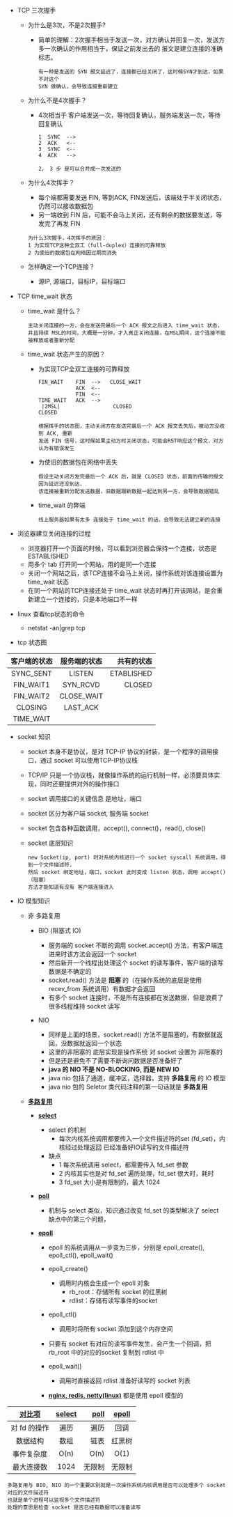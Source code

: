 - TCP 三次握手

    - 为什么是3次，不是2次握手?
    
        * 简单的理解：2次握手相当于发送一次，对方确认并回复一次，发送方多一次确认的作用相当于，保证之前发出去的
        报文是建立连接的准确标志。
            ```
            有一种是发送的 SYN 报文延迟了，连接都已经关闭了，这时候SYN才到达，如果不对这个
            SYN 做确认，会导致连接重新建立
            ```
    
    - 为什么不是4次握手？
        * 4次相当于 客户端发送一次，等待回复确认，服务端发送一次，等待回复确认
            ```
            1  SYNC  -->
            2  ACK   <--
            3  SYNC  <--
            4  ACK   -->
            
            2， 3 步 是可以合并成一次发送的
            ```
        
    - 为什么4次挥手？
        * 每个端都需要发送 FIN, 等到ACK, FIN发送后，该端处于半关闭状态，仍然可以接收数据包
        * 另一端收到 FIN 后，可能不会马上关闭，还有剩余的数据要发送，等发完了再发 FIN
    
        ```
        为什么3次握手，4次挥手的原因：
        1 为实现TCP这种全双工（full-duplex）连接的可靠释放
        2 为使旧的数据包在网络因过期而消失
        ```
    
    - 怎样确定一个TCP连接？
        * 源IP, 源端口，目标IP，目标端口

- TCP time_wait 状态

    * time_wait 是什么？
      ```
      主动关闭连接的一方，会在发送完最后一个 ACK 报文之后进入 time_wait 状态，
      并且持续 MSL的时间，大概是一分钟，才入真正关闭连接，在MSL期间，这个连接不能被释放或者重新分配
      ```
    * time_wait 状态产生的原因？
    
        * 为实现TCP全双工连接的可靠释放
            ```
            FIN_WAIT    FIN  -->   CLOSE_WAIT
                        ACK  <--
                        FIN  <--
            TIME_WAIT   ACK  -->
             |2MSL|                 CLOSED
            CLOSED
            
            根据挥手的状态图，主动关闭方在发送完最后一个 ACK 报文丢失后，被动方没收到 ACK, 重新
            发送 FIN 信号，这时候如果主动方时关闭状态，可能会RST响应这个报文，对方认为有错误发生
            ```
        * 为使旧的数据包在网络中丢失
            ```
            假设主动关闭方发完最后一个 ACK 后，就是 CLOSED 状态，前面的传输的报文因为延迟还没到达，
            该连接被重新分配发送数据，旧数据跟新数据一起达到另一方，会导致数据错乱
            ```
        * time_wait 的弊端
            ```
            线上服务器如果有太多 连接处于 time_wait 的话，会导致无法建立新的连接
            ```


- 浏览器建立关闭连接的过程
    
    * 浏览器打开一个页面的时候，可以看到浏览器会保持一个连接，状态是 ESTABLISHED
    * 用多个 tab 打开同一个网站，用的是同一个连接
    * 关闭一个网站之后，该TCP连接不会马上关闭，操作系统对该连接设置为 time_wait 状态
    * 在同一个网站的TCP连接还处于 time_wait 状态时再打开该网站，是会重新建立一个连接的，只是本地端口不一样

- linux 查看tcp状态的命令
    * netstat -an|grep tcp
    
- tcp 状态图

| 客户端的状态 | 服务端的状态 | 共有的状态 |
|:-----------:|:---------------:|--------:|
| SYNC_SENT | LISTEN | ETABLISHED |
| FIN_WAIT1 | SYN_RCVD | CLOSED |
| FIN_WAIT2 | CLOSE_WAIT |
| CLOSING | LAST_ACK |
| TIME_WAIT |  |

- socket 知识
    * socket 本身不是协议，是对 TCP-IP 协议的封装，是一个程序的调用接口，通过 socket 可以使用TCP-IP协议栈
    * TCP/IP 只是一个协议栈，就像操作系统的运行机制一样，必须要具体实现，同时还要提供对外的操作接口
    * socket 调用接口的关键信息 是地址，端口
    * socket 区分为客户端 socket, 服务端 socket
    * socket 包含各种函数调用，accept(), connect()，read(), close()
    
    * socket 底层知识
        ```
        new Socket(ip, port) 时对系统内核进行一个 socket syscall 系统调用，得到一个文件描述符，
        然后 socket 绑定地址，端口，socket 此时变成 listen 状态，调用 accept() （阻塞）
        方法才能知道有没有 客户端连接进入
        ```

- IO 模型知识

    * 非 多路复用
        * BIO (阻塞式 IO)
            - 服务端的 socket 不断的调用 socket.accept() 方法，有客户端连进来时该方法会返回一个 socket
            - 然后新开一个线程出处理这个 socket 的读写事件，客户端的读写数据是不确定的
            - socket.read() 方法是 **阻塞** 的（在操作系统的底层是使用 recev_from 系统调用）有数据才会返回
            - 有多个 socket 连接时，不是所有连接都在发送数据，但是浪费了很多线程维持 socket 读写
        
        * NIO
            - 同样是上面的场景，socket.read() 方法不是阻塞的，有数据就返回，没数据就返回一个状态
            - 这里的非阻塞的 底层实现是操作系统 对 socket 设置为 非阻塞的
            - 但是还是避免不了需要不断询问数据是否准备好了
            - **java 的 NIO 不是 NO-BLOCKING, 而是 NEW IO**
            - java nio 包括了通道，缓冲区，选择器，支持 **多路复用** 的 IO 模型
            - java nio 包的 Seletor 类代码注释的第一句话就是 **多路复用**
        
    * **[多路复用](#)**
        
        - **[select](#)**
            - select 的机制
                * 每次内核系统调用都要传入一个文件描述符的set (fd_set)，内核经过处理返回
                    已经准备好IO读写的文件描述符
            - 缺点
                * 1 每次系统调用 select，都需要传入 fd_set 参数
                * 2 内核其实也是对 fd_set 遍历处理，fd_set 很大时，耗时
                * 3 fd_set 大小是有限制的，最大 1024
        - **[poll](#)**
            - 机制与 select 类似，知识通过改变 fd_set 的类型解决了 select 缺点中的第三个问题，
        
        - **[epoll](#)**
            - epoll 的系统调用从一步变为三步，分别是 epoll_create(), epoll_ctl(), epoll_wait()
            - epoll_create() 
                - 调用时内核会生成一个 epoll 对象
                    - rb_root：存储所有 socket 的红黑树 
                    - rdlist：存储有读写事件的socket
            - epoll_ctl() 
                - 调用时将所有 socket 添加到这个内存空间
            - 只要有 socket 有对应的读写事件发生，会产生一个回调，把 rb_root 中的对应的socket 复制到 rdlist 中
            - epoll_wait()
                - 调用时直接返回 rdlist 准备好读写的 socket 列表
                
            - **[nginx, redis, netty(linux)](#epoll)** 都是使用 epoll 模型的
    

| **[对比项](#对比项)** | **[select](#select)** | **[poll](#poll)** | **[epoll](#epoll)** |
|:-----------:|:---------------:|----:|:---:|
| 对 fd 的操作 | 遍历 | 遍历| 回调 |
| 数据结构 | 数组 | 链表 | 红黑树 |
| 事件复杂度 | O(n) | O(n) | O(1) |
| 最大连接数 | 1024 | 无限制 | 无限制 |


```
多路复用与 BIO, NIO 的一个重要区别就是一次操作系统内核调用是否可以处理多个 socket 对应的文件描述符
也就是单个进程可以监视多个文件描述符
处理的意思是检查 socket 是否已经有数据可以准备读写
``` 
